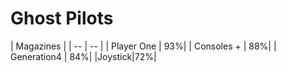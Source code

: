 # Ghost Pilots

| Magazines |
| -- | -- |
| Player One | 93%|
| Consoles + | 88%|
| Generation4 | 84%|
|Joystick|72%|